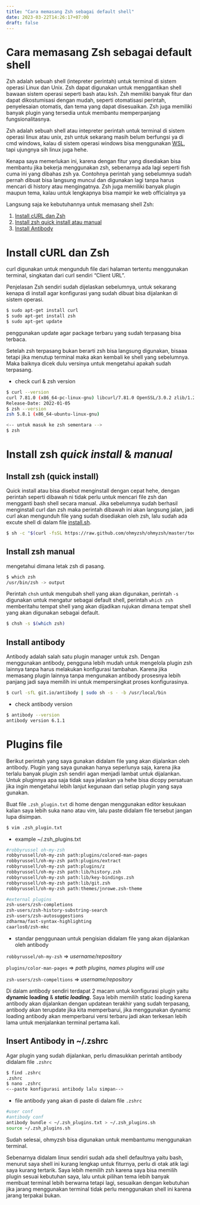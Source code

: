 ```yaml
---
title: "Cara memasang Zsh sebagai default shell"
date: 2023-03-22T14:26:17+07:00
draft: false
---
```


# Cara memasang Zsh sebagai default shell

Zsh adalah sebuah shell (intepreter perintah) untuk terminal di sistem operasi Linux dan Unix. Zsh dapat digunakan untuk menggantikan shell bawaan sistem operasi seperti bash atau ksh. Zsh memiliki banyak fitur dan dapat dikostumisasi dengan mudah, seperti otomatisasi perintah, penyelesaian otomatis, dan tema yang dapat disesuaikan. Zsh juga memiliki banyak plugin yang tersedia untuk membantu memperpanjang fungsionalitasnya.

Zsh adalah sebuah shell atau intepreter perintah untuk terminal di sistem operasi linux atau unix, zsh untuk sekarang masih belum berfungsi ya di cmd windows, kalau di sistem operasi windows bisa menggunakan [WSL](https://learn.microsoft.com/en-us/windows/wsl/), tapi ujungnya sih linux juga hehe.

Kenapa saya memerlukan ini, karena dengan fitur yang disediakan bisa membantu jika bekerja menggunakan zsh, sebenarnya ada lagi seperti fish cuma ini yang dibahas zsh ya. Contohnya perintah yang sebelumnya sudah pernah dibuat bisa langsung muncul dan digunakan lagi tanpa harus mencari di history atau mengingatnya. Zsh juga memiliki banyak plugin maupun tema, kalau untuk lengkapnya bisa mampir ke web officialnya ya

Langsung saja ke kebutuhannya untuk memasang shell Zsh:

1. [Install cURL dan Zsh](https://www.notion.so/Cara-memasang-Zsh-sebagai-default-shell-4d59cd65cdd24dd89475b6dce6f7aa6e)
2. [Install zsh quick install atau manual](https://www.notion.so/Cara-memasang-Zsh-sebagai-default-shell-4d59cd65cdd24dd89475b6dce6f7aa6e)
3. [Install Antibody](https://www.notion.so/Cara-memasang-Zsh-sebagai-default-shell-4d59cd65cdd24dd89475b6dce6f7aa6e)

# Install cURL dan Zsh

curl digunakan untuk mengunduh file dari halaman tertentu menggunakan terminal, singkatan dari curl sendiri “Client URL”.

Penjelasan Zsh sendiri sudah dijelaskan sebelumnya, untuk sekarang kenapa di install agar konfigurasi yang sudah dibuat bisa dijalankan di sistem operasi.

```bash
$ sudo apt-get install curl
$ sudo apt-get install zsh
$ sudo apt-get update
```

penggunakan update agar package terbaru yang sudah terpasang bisa terbaca.

Setelah zsh terpasang bukan berarti zsh bisa langsung digunakan, bisaaa tetapi jika menutup terminal maka akan kembali ke shell yang sebelumnya. Maka baiknya dicek dulu versinya untuk mengetahui apakah sudah terpasang.

- check curl & zsh version

```bash
$ curl --version
curl 7.81.0 (x86_64-pc-linux-gnu) libcurl/7.81.0 OpenSSL/3.0.2 zlib/1.2.11 brotli/1.0.9 zstd/1.4.8 libidn2/2.3.2 libpsl/0.21.0 (+libidn2/2.3.2) libssh/0.9.6/openssl/zlib nghttp2/1.43.0 librtmp/2.3 OpenLDAP/2.5.13
Release-Date: 2022-01-05
$ zsh --version
zsh 5.8.1 (x86_64-ubuntu-linux-gnu)

<-- untuk masuk ke zsh sementara -->
$ zsh
```

# Install zsh ***************quick install*************** & *manual*

## Install zsh (quick install)

Quick install atau bisa disebut menginstall dengan cepat hehe, dengan perintah seperti dibawah ni tidak perlu untuk mencari file zsh dan mengganti bash shell secara manual.
Jika sebelumnya sudah berhasil menginstall curl dan zsh maka perintah dibawah ini akan langsung jalan, jadi curl akan mengunduh file yang sudah disediakan oleh zsh, lalu sudah ada excute shell di dalam file [install.sh](http://install.sh).

```bash
$ sh -c "$(curl -fsSL https://raw.github.com/ohmyzsh/ohmyzsh/master/tools/install.sh)"
```

## I**nstall zsh manual**

mengetahui dimana letak zsh di pasang.

```bash
$ which zsh
/usr/bin/zsh -> output
```

Perintah `chsh` untuk mengubah shell yang akan digunakan, perintah `-s` digunakan untuk mengatur sebagai default shell, perintah `which zsh` memberitahu tempat shell yang akan dijadikan rujukan dimana tempat shell yang akan digunakan sebagai default.

```bash
$ chsh -s $(which zsh)
```

## Install antibody

Antibody adalah salah satu plugin manager untuk zsh. Dengan menggunakan antibody, pengguna lebih mudah untuk mengelola plugin zsh lainnya tanpa harus melakukan konfigurasi tambahan. Karena jika memasang plugin lainnya tanpa mengunakan antibody prosesnya lebih panjang jadi saya memilih ini untuk mempersingkat proses konfigurasinya.

```bash
$ curl -sfL git.io/antibody | sudo sh -s - -b /usr/local/bin
```

- check antibody version

```bash
$ antibody --version                               
antibody version 6.1.1
```

# Plugins file

Berikut perintah yang saya gunakan didalam file yang akan dijalankan oleh antibody. Plugin yang saya gunakan hanya seperlunya saja, karena jika terlalu banyak plugin zsh sendiri agan menjadi lambat untuk dijalankan. Untuk pluginnya apa saja tidak saya jelaskan ya hehe bisa dicopy persatuan jika ingin mengetahui lebih lanjut kegunaan dari setiap plugin yang saya gunakan.

Buat file `.zsh_plugin.txt` di home dengan menggunakan editor kesukaan kalian saya lebih suka nano atau vim, lalu paste didalam file tersebut jangan lupa disimpan.

```bash
$ vim .zsh_plugin.txt
```

- example ~/.zsh_plugins.txt

```bash
#robbyrussel oh-my-zsh
robbyrussell/oh-my-zsh path:plugins/colored-man-pages
robbyrussell/oh-my-zsh path:plugins/extract
robbyrussell/oh-my-zsh path:plugins/z
robbyrussell/oh-my-zsh path:lib/history.zsh
robbyrussell/oh-my-zsh path:lib/key-bindings.zsh
robbyrussell/oh-my-zsh path:lib/git.zsh
robbyrussell/oh-my-zsh path:themes/jnrowe.zsh-theme

#external plugins
zsh-users/zsh-completions
zsh-users/zsh-history-substring-search
zsh-users/zsh-autosuggestions
zdharma/fast-syntax-highlighting
caarlos0/zsh-mkc
```

- standar penggunaan untuk pengisian didalam file yang akan dijalankan oleh antibody

`robbyrussel/oh-my-zsh` ⇒ *username/repository*

`plugins/color-man-pages` ⇒ *path plugins, names plugins will use*

`zsh-users/zsh-compeltions` ⇒ *username/repository*

Di dalam antibody sendiri terdapat 2 macam untuk konfigurasi plugin yaitu ****************dynamic loading**************** & ***************static loading.*************** Saya lebih memilih static loading karena antibody akan dijalankan dengan updatean terakhir yang sudah terpasang, antibody akan terupdate jika kita memperbarui, jika menggunakan dynamic loading antibody akan memperbarui versi terbaru jadi akan terkesan lebih lama untuk menjalankan terminal pertama kali.

## Insert Antibody in ~/.zshrc

Agar plugin yang sudah dijalankan, perlu dimasukkan perintah antibody didalam file `.zshrc` 

```bash
$ find .zshrc
.zshrc
$ nano .zshrc
<--paste konfigurasi antibody lalu simpan-->
```

- file antibody yang akan di paste di dalam file `.zshrc`

```bash
#user conf
#antibody conf
antibody bundle < ~/.zsh_plugins.txt > ~/.zsh_plugins.sh 
source ~/.zsh_plugins.sh
```

Sudah selesai, ohmyzsh bisa digunakan untuk membantumu menggunakan terminal.

Sebenarnya didalam linux sendiri sudah ada shell defaultnya yaitu bash, menurut saya shell ini kurang lengkap untuk fiturnya, perlu di otak atik lagi saya kurang tertarik. Saya lebih memilih zsh karena saya bisa memilih plugin sesuai kebutuhan saya, lalu untuk pilihan tema lebih banyak membuat terminal lebih berwarna tetapi lagi, sesuaikan dengan kebutuhan jika jarang menggunakan terminal tidak perlu menggunakan shell ini karena jarang terpakai bukan.